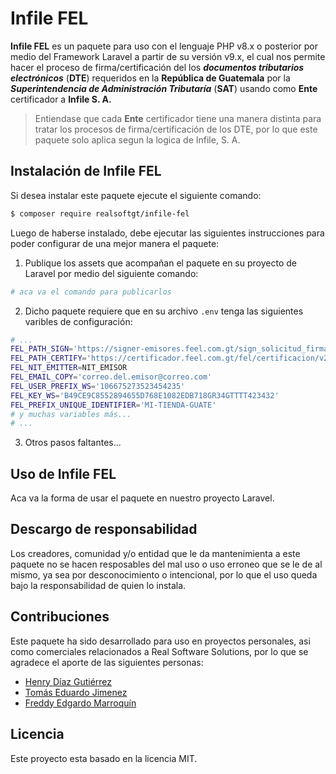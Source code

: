 # Infile FEL

**Infile FEL** es un paquete para uso con el lenguaje PHP v8.x o posterior por medio del Framework Laravel a partir de su versión v9.x, el cual nos permite hacer el proceso de firma/certificación del los _**documentos tributarios electrónicos**_ (**DTE**) requeridos en la **República de Guatemala** por la _**Superintendencia de Administración Tributaría**_ (**SAT**) usando como **Ente** certificador a **Infile S. A.**

> Entiendase que cada **Ente** certificador tiene una manera distinta para tratar los procesos de firma/certificación de los DTE, por lo que este paquete solo aplica segun la logica de Infile, S. A.

## Instalación de Infile FEL

Si desea instalar este paquete ejecute el siguiente comando:

```bash
$ composer require realsoftgt/infile-fel
```

Luego de haberse instalado, debe ejecutar las siguientes instrucciones para poder configurar de una mejor manera el paquete:

1. Publique los assets que acompañan el paquete en su proyecto de Laravel por medio del siguiente comando:

```bash
# aca va el comando para publicarlos
```

2. Dicho paquete requiere que en su archivo `.env` tenga las siguientes varibles de configuración:

```bash
# ...
FEL_PATH_SIGN='https://signer-emisores.feel.com.gt/sign_solicitud_firmas/firma_xml'
FEL_PATH_CERTIFY='https://certificador.feel.com.gt/fel/certificacion/v2/dte/'
FEL_NIT_EMITTER=NIT_EMISOR
FEL_EMAIL_COPY='correo.del.emisor@correo.com'
FEL_USER_PREFIX_WS='106675273523454235'
FEL_KEY_WS='B49CE9C8552894655D768E1082EDB718GR34GTTTT423432'
FEL_PREFIX_UNIQUE_IDENTIFIER='MI-TIENDA-GUATE'
# y muchas variables más...
# ...
```

3. Otros pasos faltantes...

## Uso de Infile FEL

Aca va la forma de usar el paquete en nuestro proyecto Laravel.

## Descargo de responsabilidad

Los creadores, comunidad y/o entidad que le da mantenimienta a este paquete no se hacen resposables del mal uso o uso erroneo que se le de al mismo, ya sea por desconocimiento o intencional, por lo que el uso queda bajo la responsabilidad de quien lo instala.

## Contribuciones

Este paquete ha sido desarrollado para uso en proyectos personales, asi como comerciales relacionados a Real Software Solutions, por lo que se agradece el aporte de las siguientes personas:

- [Henry Díaz Gutiérrez](https://github.com/intelguasoft)
- [Tomás Eduardo Jimenez](https://github.com/devThms)
- [Freddy Edgardo Marroquín](https://github.com/newtella)

## Licencia

Este proyecto esta basado en la licencia MIT.